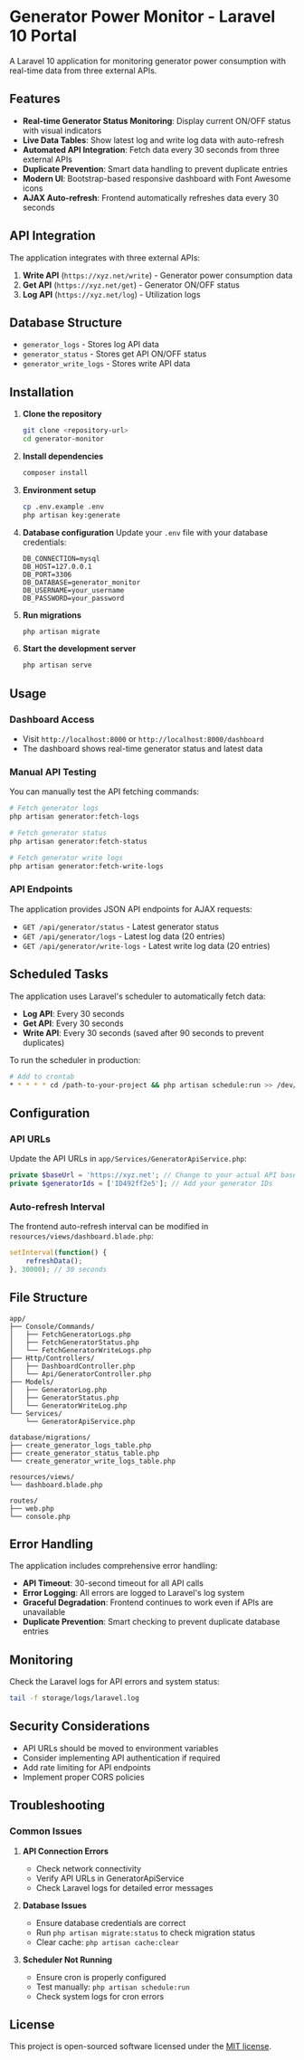 # Generator Power Monitor - Laravel 10 Portal

A Laravel 10 application for monitoring generator power consumption with real-time data from three external APIs.

## Features

- **Real-time Generator Status Monitoring**: Display current ON/OFF status with visual indicators
- **Live Data Tables**: Show latest log and write log data with auto-refresh
- **Automated API Integration**: Fetch data every 30 seconds from three external APIs
- **Duplicate Prevention**: Smart data handling to prevent duplicate entries
- **Modern UI**: Bootstrap-based responsive dashboard with Font Awesome icons
- **AJAX Auto-refresh**: Frontend automatically refreshes data every 30 seconds

## API Integration

The application integrates with three external APIs:

1. **Write API** (`https://xyz.net/write`) - Generator power consumption data
2. **Get API** (`https://xyz.net/get`) - Generator ON/OFF status
3. **Log API** (`https://xyz.net/log`) - Utilization logs

## Database Structure

- `generator_logs` - Stores log API data
- `generator_status` - Stores get API ON/OFF status
- `generator_write_logs` - Stores write API data

## Installation

1. **Clone the repository**
   ```bash
   git clone <repository-url>
   cd generator-monitor
   ```

2. **Install dependencies**
   ```bash
   composer install
   ```

3. **Environment setup**
   ```bash
   cp .env.example .env
   php artisan key:generate
   ```

4. **Database configuration**
   Update your `.env` file with your database credentials:
   ```
   DB_CONNECTION=mysql
   DB_HOST=127.0.0.1
   DB_PORT=3306
   DB_DATABASE=generator_monitor
   DB_USERNAME=your_username
   DB_PASSWORD=your_password
   ```

5. **Run migrations**
   ```bash
   php artisan migrate
   ```

6. **Start the development server**
   ```bash
   php artisan serve
   ```

## Usage

### Dashboard Access
- Visit `http://localhost:8000` or `http://localhost:8000/dashboard`
- The dashboard shows real-time generator status and latest data

### Manual API Testing
You can manually test the API fetching commands:

```bash
# Fetch generator logs
php artisan generator:fetch-logs

# Fetch generator status
php artisan generator:fetch-status

# Fetch generator write logs
php artisan generator:fetch-write-logs
```

### API Endpoints
The application provides JSON API endpoints for AJAX requests:

- `GET /api/generator/status` - Latest generator status
- `GET /api/generator/logs` - Latest log data (20 entries)
- `GET /api/generator/write-logs` - Latest write log data (20 entries)

## Scheduled Tasks

The application uses Laravel's scheduler to automatically fetch data:

- **Log API**: Every 30 seconds
- **Get API**: Every 30 seconds  
- **Write API**: Every 30 seconds (saved after 90 seconds to prevent duplicates)

To run the scheduler in production:

```bash
# Add to crontab
* * * * * cd /path-to-your-project && php artisan schedule:run >> /dev/null 2>&1
```

## Configuration

### API URLs
Update the API URLs in `app/Services/GeneratorApiService.php`:

```php
private $baseUrl = 'https://xyz.net'; // Change to your actual API base URL
private $generatorIds = ['ID492ff2e5']; // Add your generator IDs
```

### Auto-refresh Interval
The frontend auto-refresh interval can be modified in `resources/views/dashboard.blade.php`:

```javascript
setInterval(function() {
    refreshData();
}, 30000); // 30 seconds
```

## File Structure

```
app/
├── Console/Commands/
│   ├── FetchGeneratorLogs.php
│   ├── FetchGeneratorStatus.php
│   └── FetchGeneratorWriteLogs.php
├── Http/Controllers/
│   ├── DashboardController.php
│   └── Api/GeneratorController.php
├── Models/
│   ├── GeneratorLog.php
│   ├── GeneratorStatus.php
│   └── GeneratorWriteLog.php
└── Services/
    └── GeneratorApiService.php

database/migrations/
├── create_generator_logs_table.php
├── create_generator_status_table.php
└── create_generator_write_logs_table.php

resources/views/
└── dashboard.blade.php

routes/
├── web.php
└── console.php
```

## Error Handling

The application includes comprehensive error handling:

- **API Timeout**: 30-second timeout for all API calls
- **Error Logging**: All errors are logged to Laravel's log system
- **Graceful Degradation**: Frontend continues to work even if APIs are unavailable
- **Duplicate Prevention**: Smart checking to prevent duplicate database entries

## Monitoring

Check the Laravel logs for API errors and system status:

```bash
tail -f storage/logs/laravel.log
```

## Security Considerations

- API URLs should be moved to environment variables
- Consider implementing API authentication if required
- Add rate limiting for API endpoints
- Implement proper CORS policies

## Troubleshooting

### Common Issues

1. **API Connection Errors**
   - Check network connectivity
   - Verify API URLs in GeneratorApiService
   - Check Laravel logs for detailed error messages

2. **Database Issues**
   - Ensure database credentials are correct
   - Run `php artisan migrate:status` to check migration status
   - Clear cache: `php artisan cache:clear`

3. **Scheduler Not Running**
   - Ensure cron is properly configured
   - Test manually: `php artisan schedule:run`
   - Check system logs for cron errors

## License

This project is open-sourced software licensed under the [MIT license](https://opensource.org/licenses/MIT).
